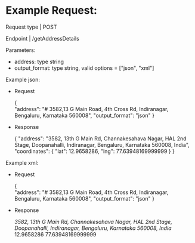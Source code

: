 # Example Request:

Request type | POST

Endpoint | /getAddressDetails

Parameters:
- address: type string
- output_format: type string, valid options = ["json", "xml"]

Example json:

- Request


    {        
        "address": "# 3582,13 G Main Road, 4th Cross Rd, Indiranagar, Bengaluru, Karnataka 560008",
        "output_format": "json"
    }
- Response


    {
        "address": "3582, 13th G Main Rd, Channakesahava Nagar, HAL 2nd Stage, Doopanahalli, Indiranagar, Bengaluru, Karnataka 560008, India",
        "coordinates": {
            "lat": 12.9658286,
            "lng": 77.63948169999999
        }
    }

Example xml:

- Request


    {        
        "address": "# 3582,13 G Main Road, 4th Cross Rd, Indiranagar, Bengaluru, Karnataka 560008",
        "output_format": "json"
    }
- Response


    <?xml version='1.0' encoding='UTF-8'?>
    <root>
        <address>3582, 13th G Main Rd, Channakesahava Nagar, HAL 2nd Stage, Doopanahalli, Indiranagar, Bengaluru, Karnataka
        560008, India</address>
        <coordinates>
            <lat>12.9658286</lat>
            <lng>77.63948169999999</lng>
        </coordinates>
    </root>